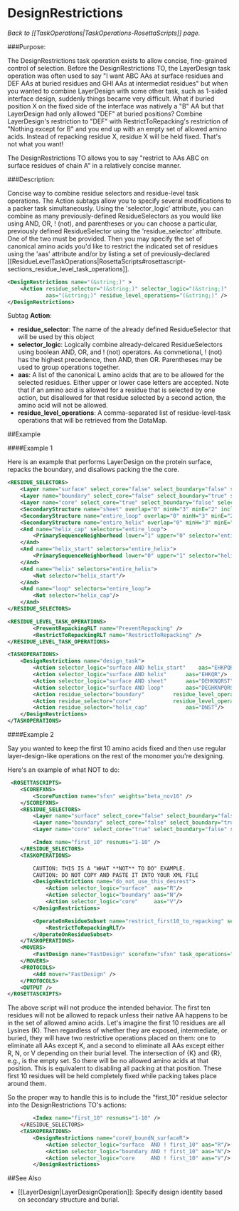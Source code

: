 # DesignRestrictions
*Back to [[TaskOperations|TaskOperations-RosettaScripts]] page.*

###Purpose:

The DesignRestrictions task operation exists to allow concise, fine-grained control of selection. Before the DesignRestrictions TO, the LayerDesign task operation was often used to say "I want ABC AAs at surface residues and DEF AAs at buried residues and GHI AAs at intermediat residues" but when you wanted to combine LayerDesign with some other task, such as 1-sided interface design, suddenly things became very difficult. What if buried position X on the fixed side of the interface was natively a "B" AA but that LayerDesign had only allowed "DEF" at buried positions? Combine LayerDesign's restriction to "DEF" with RestrictToRepacking's restriction of "Nothing except for B" and you end up with an empty set of allowed amino acids. Instead of repacking residue X, residue X will be held fixed. That's not what you want!

The DesignRestrictions TO allows you to say "restrict to AAs ABC on surface residues of chain A" in a relatively concise manner.

###Description:

Concise way to combine residue selectors and residue-level task operations. The Action subtags allow you to specify several modifications to a packer task simultaneously. Using the 'selector_logic' attribute, you can combine as many previously-defined ResidueSelectors as you would like using AND, OR, ! (not), and parentheses or you can choose a particular, previously defined ResidueSelector using the 'residue_selector' attribute. One of the two must be provided. Then you may specify the set of canonical amino acids you'd like to restrict the indicated set of residues using the 'aas' attribute and/or by listing a set of previously-declared [[ResidueLevelTaskOperations|RosettaScripts#rosettascript-sections_residue_level_task_operations]].

```xml
<DesignRestrictions name="(&string;)" >
    <Action residue_selector="(&string;)" selector_logic="(&string;)"
            aas="(&string;)" residue_level_operations="(&string;)" />
</DesignRestrictions>
```

Subtag **Action**:   

-   **residue_selector**: The name of the already defined ResidueSelector that will be used by this object
-   **selector_logic**: Logically combine already-delcared ResidueSelectors using boolean AND, OR, and ! (not) operators. As convnetional, ! (not) has the highest precedence, then AND, then OR. Parentheses may be used to group operations together.
-   **aas**: A list of the canonical L amino acids that are to be allowed for the selected residues. Either upper or lower case letters are accepted. Note that if an amino acid is allowed for a residue that is selected by one action, but disallowed for that residue selected by a second action, the amino acid will not be allowed.
-   **residue_level_operations**: A comma-separated list of residue-level-task operations that will be retrieved from the DataMap.


##Example

####Example 1

Here is an example that performs LayerDesign on the protein surface, repacks the boundary, and disallows packing the the core. 

```xml
<RESIDUE_SELECTORS>
	<Layer name="surface" select_core="false" select_boundary="false" select_surface="true" use_sidechain_neighbors="true"/>
	<Layer name="boundary" select_core="false" select_boundary="true" select_surface="false" use_sidechain_neighbors="true"/>
	<Layer name="core" select_core="true" select_boundary="false" select_surface="false" use_sidechain_neighbors="true"/>
	<SecondaryStructure name="sheet" overlap="0" minH="3" minE="2" include_terminal_loops="false" use_dssp="true" ss="E"/>
	<SecondaryStructure name="entire_loop" overlap="0" minH="3" minE="2" include_terminal_loops="true" use_dssp="true" ss="L"/>
	<SecondaryStructure name="entire_helix" overlap="0" minH="3" minE="2" include_terminal_loops="false" use_dssp="true" ss="H"/>
	<And name="helix_cap" selectors="entire_loop">
		<PrimarySequenceNeighborhood lower="1" upper="0" selector="entire_helix"/>
	</And>
	<And name="helix_start" selectors="entire_helix">
		<PrimarySequenceNeighborhood lower="0" upper="1" selector="helix_cap"/>
	</And>
	<And name="helix" selectors="entire_helix">
		<Not selector="helix_start"/>
	</And>
	<And name="loop" selectors="entire_loop">
		<Not selector="helix_cap"/>
	</And>
</RESIDUE_SELECTORS>

<RESIDUE_LEVEL_TASK_OPERATIONS>
        <PreventRepackingRLT name="PreventRepacking" />
        <RestrictToRepackingRLT name="RestrictToRepacking" />
</RESIDUE_LEVEL_TASK_OPERATIONS>

<TASKOPERATIONS>
	<DesignRestrictions name="design_task">
		<Action selector_logic="surface AND helix_start"	aas="EHKPQR"/>
		<Action selector_logic="surface AND helix"		aas="EHKQR"/>
		<Action selector_logic="surface AND sheet"		aas="DEHKNQRST"/>
		<Action selector_logic="surface AND loop"		aas="DEGHKNPQRST"/>
		<Action residue_selector="boundary"			residue_level_operations="RestrictToRepacking"/>
		<Action residue_selector="core"				residue_level_operations="PreventRepacking"/>
		<Action residue_selector="helix_cap"			aas="DNST"/>
	</DesignRestrictions>
</TASKOPERATIONS>

```

####Example 2

Say you wanted to keep the first 10 amino acids fixed and then use regular layer-design-like operations on the rest of the monomer you're designing.

Here's an example of what NOT to do:

```xml
 <ROSETTASCRIPTS>
    <SCOREFXNS>
        <ScoreFunction name="sfxn" weights="beta_nov16" />
    </SCOREFXNS>
    <RESIDUE_SELECTORS>
        <Layer name="surface" select_core="false" select_boundary="false" select_surface="true" use_sidechain_neighbors="true"/>
        <Layer name="boundary" select_core="false" select_boundary="true" select_surface="false" use_sidechain_neighbors="true"/>
        <Layer name="core" select_core="true" select_boundary="false" select_surface="false" use_sidechain_neighbors="true"/>

        <Index name="first_10" resnums="1-10" />
    </RESIDUE_SELECTORS>
    <TASKOPERATIONS>

        CAUTION: THIS IS A "WHAT **NOT** TO DO" EXAMPLE.
        CAUTION: DO NOT COPY AND PASTE IT INTO YOUR XML FILE      
        <DesignRestrictions name="do_not_use_this_desrest">
            <Action selector_logic="surface"  aas="R"/>
            <Action selector_logic="boundary" aas="N"/>
            <Action selector_logic="core"     aas="V"/>
        </DesignRestrictions>

        <OperateOnResidueSubset name="restrict_first10_to_repacking" selector="first_10">
            <RestrictToRepackingRLT/>
        </OperateOnResidueSubset>
    </TASKOPERATIONS>
    <MOVERS>
        <FastDesign name="FastDesign" scorefxn="sfxn" task_operations="do_not_use_this_desrest,restrict_first10_to_repacking"/>
    </MOVERS>
    <PROTOCOLS>
        <Add mover="FastDesign" />
    </PROTOCOLS>
    <OUTPUT />
</ROSETTASCRIPTS>
```

The above script will not produce the intended behavior. The first ten residues will not be allowed to repack unless their native AA happens to be in the set of allowed amino acids. Let's imagine the first 10 residues are all Lysines (K). Then regardless of whether they are exposed, intermediate, or buried, they will have two restrictive operations placed on them: one to eliminate all AAs except K, and a second to eliminate all AAs except either R, N, or V depending on their burial level. The intersection of {K} and {R}, e.g., is the empty set. So there will be no allowed amino acids at that position. This is equivalent to disabling all packing at that position. These first 10 residues will be held completely fixed while packing takes place around them.

So the proper way to handle this is to include the "first_10" residue selector into the DesignRestrictions TO's actions:

```xml
        <Index name="first_10" resnums="1-10" />
    </RESIDUE_SELECTORS>
    <TASKOPERATIONS>        
        <DesignRestrictions name="coreV_boundN_surfaceR">
            <Action selector_logic="surface  AND ! first_10" aas="R"/>
            <Action selector_logic="boundary AND ! first_10" aas="N"/>
            <Action selector_logic="core     AND ! first_10" aas="V"/>
        </DesignRestrictions>
```


##See Also

* [[LayerDesign|LayerDesignOperation]]: Specify design identity based on secondary structure and burial.
